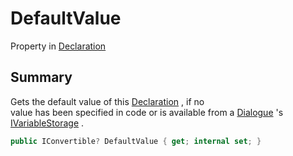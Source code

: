 # DefaultValue

Property in [Declaration](yarn.compiler.declaration.md)

## Summary

Gets the default value of this [Declaration](yarn.compiler.declaration.md) , if no\
value has been specified in code or is available from a [Dialogue](yarn.dialogue.md) 's [IVariableStorage](yarn.ivariablestorage.md) .

```csharp
public IConvertible? DefaultValue { get; internal set; }
```
